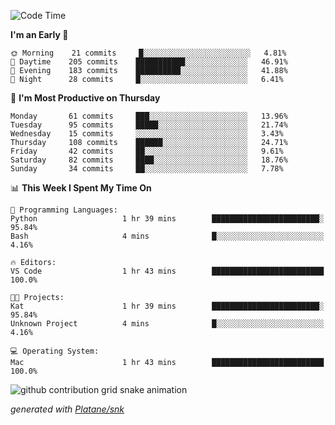 <!--START_SECTION:waka-->
![Code Time](http://img.shields.io/badge/Code%20Time-200%20hrs%2013%20mins-blue)

**I'm an Early 🐤** 

```text
🌞 Morning    21 commits     █░░░░░░░░░░░░░░░░░░░░░░░░   4.81% 
🌆 Daytime    205 commits    ███████████░░░░░░░░░░░░░░   46.91% 
🌃 Evening    183 commits    ██████████░░░░░░░░░░░░░░░   41.88% 
🌙 Night      28 commits     █░░░░░░░░░░░░░░░░░░░░░░░░   6.41%

```
📅 **I'm Most Productive on Thursday** 

```text
Monday       61 commits     ███░░░░░░░░░░░░░░░░░░░░░░   13.96% 
Tuesday      95 commits     █████░░░░░░░░░░░░░░░░░░░░   21.74% 
Wednesday    15 commits     ░░░░░░░░░░░░░░░░░░░░░░░░░   3.43% 
Thursday     108 commits    ██████░░░░░░░░░░░░░░░░░░░   24.71% 
Friday       42 commits     ██░░░░░░░░░░░░░░░░░░░░░░░   9.61% 
Saturday     82 commits     ████░░░░░░░░░░░░░░░░░░░░░   18.76% 
Sunday       34 commits     ██░░░░░░░░░░░░░░░░░░░░░░░   7.78%

```


📊 **This Week I Spent My Time On** 

```text
💬 Programming Languages: 
Python                   1 hr 39 mins        ████████████████████████░   95.84% 
Bash                     4 mins              █░░░░░░░░░░░░░░░░░░░░░░░░   4.16%

🔥 Editors: 
VS Code                  1 hr 43 mins        █████████████████████████   100.0%

🐱‍💻 Projects: 
Kat                      1 hr 39 mins        ████████████████████████░   95.84% 
Unknown Project          4 mins              █░░░░░░░░░░░░░░░░░░░░░░░░   4.16%

💻 Operating System: 
Mac                      1 hr 43 mins        █████████████████████████   100.0%

```


<!--END_SECTION:waka-->


<!--Snake Game-->
![github contribution grid snake animation](https://raw.githubusercontent.com/viggo-gascou/viggo-gascou/output/github-contribution-grid-snake.svg)

_generated with [Platane/snk](https://github.com/Platane/snk)_
<!--Snake Game-->

